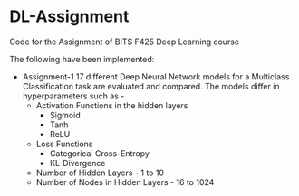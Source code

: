 # DL-Assignment

Code for the Assignment of BITS F425 Deep Learning course

The following have been implemented:

- Assignment-1
  17 different Deep Neural Network models for a Multiclass Classification task are evaluated and compared. The models differ in hyperparameters such as -
  - Activation Functions in the hidden layers
    - Sigmoid
    - Tanh
    - ReLU
  - Loss Functions
    - Categorical Cross-Entropy
    - KL-Divergence
  - Number of Hidden Layers - 1 to 10
  - Number of Nodes in Hidden Layers - 16 to 1024
